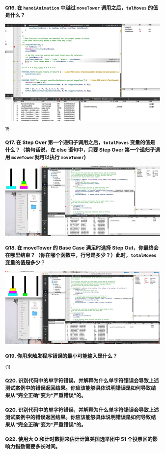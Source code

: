 ### **Q16**. 在 `hanoiAnimation` 中越过 `moveTower` 调用之后，`talMoves` 的值是什么？

![iShot_2022-10-20_23.46.33](short_answer.assets/iShot_2022-10-20_23.46.33.png)

15



### **Q17**. 在 Step Over 第一个递归子调用之后，`totalMoves` 变量的值是什么？（换句话说，在 else 语句中，只要 Step Over 第一个递归子调用 `moveTower`就可以执行 `moveTower`)

![iShot_2022-10-21_23.16.09](short_answer.assets/iShot_2022-10-21_23.16.09.png)



### **Q18**. 在 **moveTower** 的 Base Case 满足时选择 Step Out，你最终会在哪里结束？（你在哪个函数中，行号是多少？）此时，`totalMoves` 变量的值是多少？

![iShot_2022-10-21_23.30.09](short_answer.assets/iShot_2022-10-21_23.30.09.png)

### **Q19**. 你用来触发程序错误的最小可能输入是什么？

{1}

### **Q20**. 识别代码中的单字符错误，并解释为什么单字符错误会导致上述测试案例中的错误返回结果。你应该能够具体说明错误是如何导致结果从“完全正确”变为“严重错误”的。



### **Q20**. 识别代码中的单字符错误，并解释为什么单字符错误会导致上述测试案例中的错误返回结果。你应该能够具体说明错误是如何导致结果从“完全正确”变为“严重错误”的。



### **Q22**. 使用大 O 和计时数据来估计计算美国选举团中 51 个投票区的影响力指数需要多长时间。





















